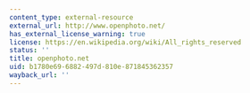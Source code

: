 ```yaml
---
content_type: external-resource
external_url: http://www.openphoto.net/
has_external_license_warning: true
license: https://en.wikipedia.org/wiki/All_rights_reserved
status: ''
title: openphoto.net
uid: b1780e69-6882-497d-810e-871845362357
wayback_url: ''
---
```


